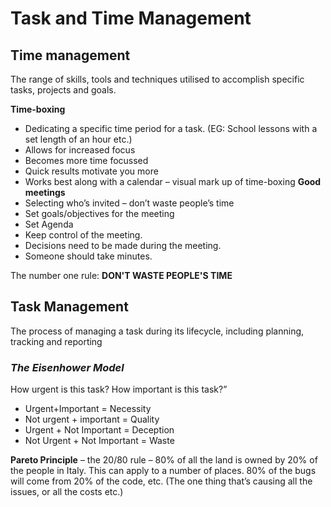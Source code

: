 # Task and Time Management

## Time management
The range of skills, tools and techniques utilised to accomplish specific tasks, projects and goals.

<b>Time-boxing</b>
- Dedicating a specific time period for a task. (EG: School lessons with a set length of an hour etc.)
- Allows for increased focus
- Becomes more time focussed
- Quick results motivate you more
- Works best along with a calendar – visual mark up of time-boxing
<b>Good meetings</b>
- Selecting who’s invited – don’t waste people’s time
- Set goals/objectives for the meeting
- Set Agenda
- Keep control of the meeting.
- Decisions need to be made during the meeting.
- Someone should take minutes.

The number one rule:
<b>DON'T WASTE PEOPLE'S TIME</b>

## Task Management

The process of managing a task during its lifecycle, including planning, tracking and reporting

### <i>The Eisenhower Model</i>
How urgent is this task? How important is this task?”

- Urgent+Important = Necessity
- Not urgent + important = Quality
- Urgent + Not Important = Deception
- Not Urgent + Not Important = Waste

<b>Pareto Principle</b> – the 20/80 rule – 80% of all the land is owned by 20% of the people in Italy. This can apply to a number of places. 80% of the bugs will come from 20% of the code, etc. (The one thing that’s causing all the issues, or all the costs etc.)
